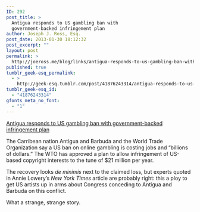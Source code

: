 ```yaml
---
ID: 292
post_title: >
  Antigua responds to US gambling ban with
  government-backed infringement plan
author: Joseph J. Ross, Esq.
post_date: 2013-01-30 18:12:32
post_excerpt: ""
layout: post
permalink: >
  http://joeross.me/blog/links/antigua-responds-to-us-gambling-ban-with/
published: true
tumblr_geek-esq_permalink:
  - >
    http://geek-esq.tumblr.com/post/41876243314/antigua-responds-to-us-gambling-ban-with
tumblr_geek-esq_id:
  - "41876243314"
gfonts_meta_no_font:
  - "1"
---
```

<a href='http://www.nytimes.com/2013/01/29/business/global/dispute-with-antigua-and-barbuda-threatens-us-copyrights.html?pagewanted=all&amp;_r=0'>Antigua responds to US gambling ban with government-backed infringement plan</a><div class="link_description"><p>The Carribean nation Antigua and Barbuda and the World Trade Organization say a US ban on online gambling is costing jobs and &#8220;billions of dollars.&#8221; The WTO has approved a plan to allow infringement of US-based copyright interests to the tune of $21 million per year.</p>

<p>The recovery looks <em>de minimis</em> next to the claimed loss, but experts quoted in Annie Lowery&#8217;s <em>New York Times</em> article are probably right: this a ploy to get US artists up in arms about Congress conceding to Antigua and Barbuda on this conflict.</p>

<p>What a strange, strange story.</p></div>